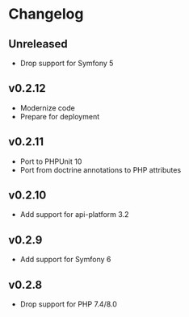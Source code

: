 # Changelog

## Unreleased

* Drop support for Symfony 5

## v0.2.12

* Modernize code
* Prepare for deployment

## v0.2.11

* Port to PHPUnit 10
* Port from doctrine annotations to PHP attributes

## v0.2.10

* Add support for api-platform 3.2

## v0.2.9

* Add support for Symfony 6

## v0.2.8

* Drop support for PHP 7.4/8.0